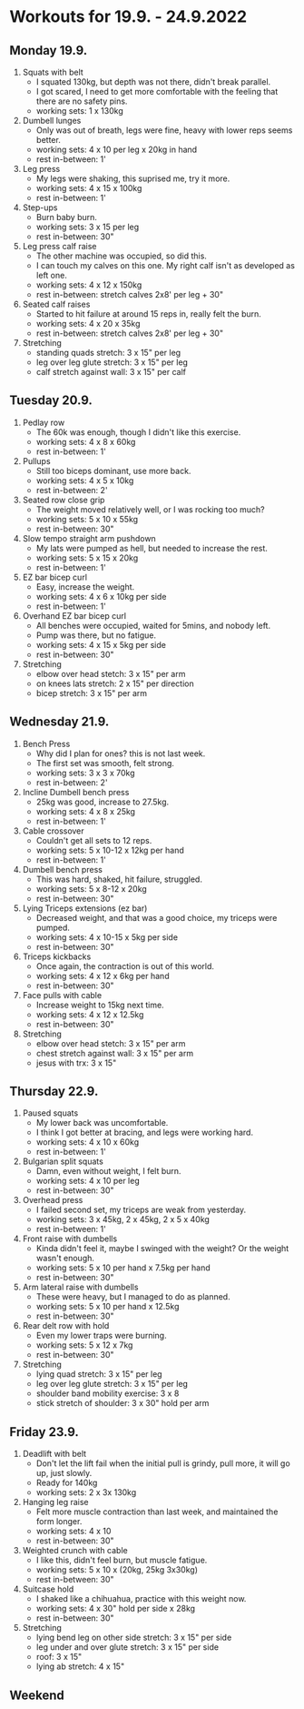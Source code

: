 # Workouts for 19.9. - 24.9.2022

## Monday 19.9.

1. Squats with belt
   - I squated 130kg, but depth was not there, didn't break parallel.
   - I got scared, I need to get more comfortable with the feeling that there are no safety pins.
   - working sets: 1 x 130kg
2. Dumbell lunges
   - Only was out of breath, legs were fine, heavy with lower reps seems better.
   - working sets: 4 x 10 per leg x 20kg in hand
   - rest in-between: 1'
3. Leg press
   - My legs were shaking, this suprised me, try it more.
   - working sets: 4 x 15 x 100kg
   - rest in-between: 1'
4. Step-ups
   - Burn baby burn.
   - working sets: 3 x 15 per leg
   - rest in-between: 30"
5. Leg press calf raise
   - The other machine was occupied, so did this.
   - I can touch my calves on this one. My right calf isn't as developed as left one.
   - working sets: 4 x 12 x 150kg
   - rest in-between: stretch calves 2x8' per leg + 30"
6. Seated calf raises
   - Started to hit failure at around 15 reps in, really felt the burn.
   - working sets: 4 x 20 x 35kg
   - rest in-between: stretch calves 2x8' per leg + 30"
7. Stretching
   - standing quads stretch: 3 x 15" per leg
   - leg over leg glute stretch: 3 x 15" per leg
   - calf stretch against wall: 3 x 15" per calf

## Tuesday 20.9.

1. Pedlay row
   - The 60k was enough, though I didn't like this exercise.
   - working sets: 4 x 8 x 60kg
   - rest in-between: 1'
2. Pullups
   - Still too biceps dominant, use more back.
   - working sets: 4 x 5 x 10kg
   - rest in-between: 2'
3. Seated row close grip
   - The weight moved relatively well, or I was rocking too much?
   - working sets: 5 x 10 x 55kg
   - rest in-between: 30"
4. Slow tempo straight arm pushdown
   - My lats were pumped as hell, but needed to increase the rest.
   - working sets: 5 x 15 x 20kg
   - rest in-between: 1'
5. EZ bar bicep curl
   - Easy, increase the weight.
   - working sets: 4 x 6 x 10kg per side
   - rest in-between: 1'
6. Overhand EZ bar bicep curl
   - All benches were occupied, waited for 5mins, and nobody left.
   - Pump was there, but no fatigue.
   - working sets: 4 x 15 x 5kg per side
   - rest in-between: 30"
7. Stretching
   - elbow over head stetch: 3 x 15" per arm
   - on knees lats stretch: 2 x 15" per direction
   - bicep stretch: 3 x 15" per arm

## Wednesday 21.9.

1. Bench Press
   - Why did I plan for ones? this is not last week.
   - The first set was smooth, felt strong.
   - working sets: 3 x 3 x 70kg
   - rest in-between: 2'
2. Incline Dumbell bench press
   - 25kg was good, increase to 27.5kg.
   - working sets: 4 x 8 x 25kg
   - rest in-between: 1'
3. Cable crossover
   - Couldn't get all sets to 12 reps.
   - working sets: 5 x 10-12 x 12kg per hand
   - rest in-between: 1'
4. Dumbell bench press
   - This was hard, shaked, hit failure, struggled.
   - working sets: 5 x 8-12 x 20kg
   - rest in-between: 30"
5. Lying Triceps extensions (ez bar)
   - Decreased weight, and that was a good choice, my triceps were pumped.
   - working sets: 4 x 10-15 x 5kg per side
   - rest in-between: 30"
6. Triceps kickbacks
   - Once again, the contraction is out of this world.
   - working sets: 4 x 12 x 6kg per hand
   - rest in-between: 30"
7. Face pulls with cable
   - Increase weight to 15kg next time.
   - working sets: 4 x 12 x 12.5kg
   - rest in-between: 30"
8. Stretching
   - elbow over head stetch: 3 x 15" per arm
   - chest stretch against wall: 3 x 15" per arm
   - jesus with trx: 3 x 15"

## Thursday 22.9.

1. Paused squats
   - My lower back was uncomfortable.
   - I think I got better at bracing, and legs were working hard.
   - working sets: 4 x 10 x 60kg
   - rest in-between: 1'
2. Bulgarian split squats
   - Damn, even without weight, I felt burn.
   - working sets: 4 x 10 per leg
   - rest in-between: 30"
3. Overhead press
   - I failed second set, my triceps are weak from yesterday.
   - working sets: 3 x 45kg, 2 x 45kg, 2 x 5 x 40kg
   - rest in-between: 1'
4. Front raise with dumbells
   - Kinda didn't feel it, maybe I swinged with the weight? Or the weight wasn't enough.
   - working sets: 5 x 10 per hand x 7.5kg per hand
   - rest in-between: 30"
5. Arm lateral raise with dumbells
   - These were heavy, but I managed to do as planned.
   - working sets: 5 x 10 per hand x 12.5kg
   - rest in-between: 30"
6. Rear delt row with hold
   - Even my lower traps were burning.
   - working sets: 5 x 12 x 7kg
   - rest in-between: 30"
7. Stretching
   - lying quad stretch: 3 x 15" per leg
   - leg over leg glute stretch: 3 x 15" per leg
   - shoulder band mobility exercise: 3 x 8
   - stick stretch of shoulder: 3 x 30" hold per arm

## Friday 23.9.

1. Deadlift with belt
   - Don't let the lift fail when the initial pull is grindy, pull more, it will go up, just slowly.
   - Ready for 140kg
   - working sets: 2 x 3x 130kg
2. Hanging leg raise
   - Felt more muscle contraction than last week, and maintained the form longer.
   - working sets: 4 x 10
   - rest in-between: 30"
3. Weighted crunch with cable
   - I like this, didn't feel burn, but muscle fatigue.
   - working sets: 5 x 10 x (20kg, 25kg 3x30kg)
   - rest in-between: 30"
4. Suitcase hold
   - I shaked like a chihuahua, practice with this weight now.
   - working sets: 4 x 30" hold per side x 28kg
   - rest in-between: 30"
5. Stretching
   - lying bend leg on other side stretch: 3 x 15" per side
   - leg under and over glute stretch: 3 x 15" per side
   - roof: 3 x 15"
   - lying ab stretch: 4 x 15"

## Weekend
